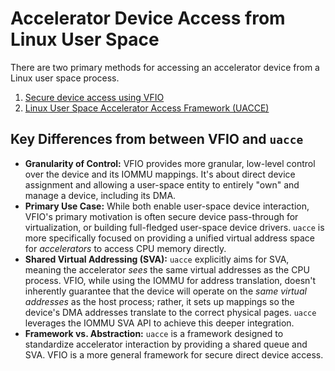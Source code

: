 # Accelerator Device Access from Linux User Space

There are two primary methods for accessing an accelerator device from a Linux
user space process.

1. [Secure device access using VFIO](./vfio.md)
2. [Linux User Space Accelerator Access Framework (UACCE)](./uacce.md)

## Key Differences from between VFIO and `uacce`

* **Granularity of Control:** VFIO provides more granular, low-level control
  over the device and its IOMMU mappings. It's about direct device assignment
  and allowing a user-space entity to entirely "own" and manage a device,
  including its DMA.
* **Primary Use Case:** While both enable user-space device interaction, VFIO's
  primary motivation is often secure device pass-through for virtualization, or
  building full-fledged user-space device drivers. `uacce` is more specifically
  focused on providing a unified virtual address space for *accelerators* to
  access CPU memory directly.
* **Shared Virtual Addressing (SVA):** `uacce` explicitly aims for SVA, meaning
  the accelerator *sees* the same virtual addresses as the CPU process. VFIO,
  while using the IOMMU for address translation, doesn't inherently guarantee
  that the device will operate on the *same virtual addresses* as the host
  process; rather, it sets up mappings so the device's DMA addresses translate
  to the correct physical pages. `uacce` leverages the IOMMU SVA API to achieve
  this deeper integration.
* **Framework vs. Abstraction:** `uacce` is a framework designed to standardize
  accelerator interaction by providing a shared queue and SVA. VFIO is a more
  general framework for secure direct device access.
